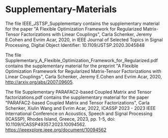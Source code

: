 # Supplementary-Materials
The file IEEE_JSTSP_Supplementary contains the supplementary material for the paper "A Flexible Optimization Framework for Regularized
Matrix-Tensor Factorizations with Linear Couplings", Carla Schenker, Jeremy E.Cohen and Evrim Acar, 2020, in IEEE Journal of Selected Topics in Signal Processing, Digital Object Identifier: 10.1109/JSTSP.2020.3045848

The file Supplementary_A_Flexible_Optimization_Framework_for_Regularized.pdf contains the supplementary material for the preprint "A Flexible Optimization Framework for Regularized
Matrix-Tensor Factorizations with Linear Couplings", Carla Schenker, Jeremy E.Cohen and Evrim Acar, 2020, http://arxiv.org/abs/2007.09605.

The file Supplementary PARAFAC2-based Coupled Matrix and Tensor factorizations.pdf contains the supplementary material for the paper "PARAFAC2-based Coupled Matrix and Tensor Factorizations", Carla Schenker, Xiulin Wang and Evrim Acar, 2022, ICASSP 2023 - 2023 IEEE International Conference on Acoustics, Speech and Signal Processing (ICASSP), Rhodes Island, Greece, 2023, pp. 1-5, doi: 10.1109/ICASSP49357.2023.10094562. https://ieeexplore.ieee.org/document/10094562
